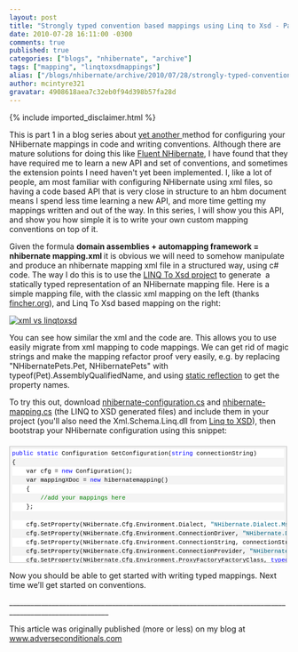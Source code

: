 ```yaml
---
layout: post
title: "Strongly typed convention based mappings using Linq to Xsd - Part 1"
date: 2010-07-28 16:11:00 -0300
comments: true
published: true
categories: ["blogs", "nhibernate", "archive"]
tags: ["mapping", "linqtoxsdmappings"]
alias: ["/blogs/nhibernate/archive/2010/07/28/strongly-typed-convention-based-mappings-using-linq-to-xsd-part-1.aspx"]
author: mcintyre321
gravatar: 4908618aea7c32eb0f94d398b57fa28d
---
```

{% include imported_disclaimer.html %}
<p>This is part 1 in a blog series about <a href="http://fabiomaulo.blogspot.com/2010/03/nhibernate-mappings-path.html" target="_blank">yet another </a>method for configuring your NHibernate mappings in code and writing conventions. Although there are mature solutions for doing this like <a href="http://fluentnhibernate.org/" target="_blank">Fluent NHibernate</a>, I have found that they have required me to learn a new API and set of conventions, and sometimes the extension points I need haven't yet been implemented. I, like a lot of people, am most familiar with configuring NHibernate using xml files, so having a code based API that is very close in structure to an hbm document means I spend less time learning a new API, and more time getting my mappings written and out of the way. In this series, I will show you this API, and show you how simple it is to write your own custom mapping conventions on top of it.</p>
<p align="left">Given the formula <strong>domain assemblies + automapping framework = nhibernate mapping.xml </strong>it is obvious we will need to somehow manipulate and produce an nhibernate mapping xml file in a structured way, using c# code. The way I do this is to use the <a target="_blank" href="http://linqtoxsd.codeplex.com/">LINQ To Xsd project</a> to generate&nbsp; a statically typed representation of an NHibernate mapping file. Here is a simple mapping file, with the classic xml mapping on the left (thanks <a href="http://www.fincher.org/tips/Languages/NHibernate.shtml">fincher.org</a>), and Linq To Xsd based mapping on the right:</p>
<p><a href="http://dl.dropbox.com/u/2808109/blog/nhmapping/xml%20vs%20linqtoxsd.png"><img src="http://dl.dropbox.com/u/2808109/blog/nhmapping/xml%20vs%20linqtoxsd.png" alt="xml vs linqtoxsd" border="0" title="xml vs linqtoxsd" style="border-right-width: 0px; display: block; float: none; border-top-width: 0px; border-bottom-width: 0px; margin-left: auto; border-left-width: 0px; margin-right: auto" /></a></p>
<p>You can see how similar the xml and the code are. This allows you to use easily migrate from xml mapping to code mappings. We can get rid of magic strings and make the mapping refactor proof very easily, e.g. by replacing "NHibernatePets.Pet, NHibernatePets" with typeof(Pet).AssemblyQualifiedName, and using <a target="_blank" href="http://www.clariusconsulting.net/blogs/kzu/archive/2007/12/30/49063.aspx">static reflection</a> to get the property names.</p>
<p>To try this out, download <a target="_blank" href="http://dl.dropbox.com/u/2808109/blog/nhmapping/nhibernate-configuration.cs">nhibernate-configuration.cs</a> and <a target="_blank" href="http://dl.dropbox.com/u/2808109/blog/nhmapping/nhibernate-mapping.cs">nhibernate-mapping.cs</a> (the LINQ to XSD generated files) and include them in your project (you'll also need the Xml.Schema.Linq.dll from <a href="http://linqtoxsd.codeplex.com/" target="_blank">Linq to XSD</a>), then bootstrap your NHibernate configuration using this snippet:</p>
<div id="codeSnippetWrapper" style="text-align: left; line-height: 12pt; background-color: #f4f4f4; margin: 20px 0px 10px; width: 97.5%; font-family: 'Courier New', courier, monospace; direction: ltr; max-height: 200px; font-size: 8pt; overflow: auto; cursor: text; border: silver 1px solid; padding: 4px;">
<div id="codeSnippet" style="text-align: left; line-height: 12pt; background-color: #f4f4f4; width: 100%; font-family: 'Courier New', courier, monospace; direction: ltr; color: black; font-size: 8pt; overflow: visible; border-style: none; padding: 0px;">
<pre style="text-align: left; line-height: 12pt; background-color: white; margin: 0em; width: 100%; font-family: 'Courier New', courier, monospace; direction: ltr; color: black; font-size: 8pt; overflow: visible; border-style: none; padding: 0px;"><span style="color: #0000ff">public</span> <span style="color: #0000ff">static</span> Configuration GetConfiguration(<span style="color: #0000ff">string</span> connectionString)</pre>
<!--CRLF-->
<pre style="text-align: left; line-height: 12pt; background-color: #f4f4f4; margin: 0em; width: 100%; font-family: 'Courier New', courier, monospace; direction: ltr; color: black; font-size: 8pt; overflow: visible; border-style: none; padding: 0px;">{</pre>
<!--CRLF-->
<pre style="text-align: left; line-height: 12pt; background-color: white; margin: 0em; width: 100%; font-family: 'Courier New', courier, monospace; direction: ltr; color: black; font-size: 8pt; overflow: visible; border-style: none; padding: 0px;">    var cfg = <span style="color: #0000ff">new</span> Configuration();</pre>
<!--CRLF-->
<pre style="text-align: left; line-height: 12pt; background-color: #f4f4f4; margin: 0em; width: 100%; font-family: 'Courier New', courier, monospace; direction: ltr; color: black; font-size: 8pt; overflow: visible; border-style: none; padding: 0px;">    var mappingXDoc = <span style="color: #0000ff">new</span> hibernatemapping()</pre>
<!--CRLF-->
<pre style="text-align: left; line-height: 12pt; background-color: white; margin: 0em; width: 100%; font-family: 'Courier New', courier, monospace; direction: ltr; color: black; font-size: 8pt; overflow: visible; border-style: none; padding: 0px;">    {</pre>
<!--CRLF-->
<pre style="text-align: left; line-height: 12pt; background-color: #f4f4f4; margin: 0em; width: 100%; font-family: 'Courier New', courier, monospace; direction: ltr; color: black; font-size: 8pt; overflow: visible; border-style: none; padding: 0px;">        <span style="color: #008000">//add your mappings here</span></pre>
<!--CRLF-->
<pre style="text-align: left; line-height: 12pt; background-color: white; margin: 0em; width: 100%; font-family: 'Courier New', courier, monospace; direction: ltr; color: black; font-size: 8pt; overflow: visible; border-style: none; padding: 0px;">    };</pre>
<!--CRLF-->
<pre style="text-align: left; line-height: 12pt; background-color: #f4f4f4; margin: 0em; width: 100%; font-family: 'Courier New', courier, monospace; direction: ltr; color: black; font-size: 8pt; overflow: visible; border-style: none; padding: 0px;">&nbsp;</pre>
<!--CRLF-->
<pre style="text-align: left; line-height: 12pt; background-color: white; margin: 0em; width: 100%; font-family: 'Courier New', courier, monospace; direction: ltr; color: black; font-size: 8pt; overflow: visible; border-style: none; padding: 0px;">    cfg.SetProperty(NHibernate.Cfg.Environment.Dialect, <span style="color: #006080">"NHibernate.Dialect.MsSql2008Dialect"</span>);</pre>
<!--CRLF-->
<pre style="text-align: left; line-height: 12pt; background-color: #f4f4f4; margin: 0em; width: 100%; font-family: 'Courier New', courier, monospace; direction: ltr; color: black; font-size: 8pt; overflow: visible; border-style: none; padding: 0px;">    cfg.SetProperty(NHibernate.Cfg.Environment.ConnectionDriver, <span style="color: #006080">"NHibernate.Driver.SqlClientDriver"</span>);</pre>
<!--CRLF-->
<pre style="text-align: left; line-height: 12pt; background-color: white; margin: 0em; width: 100%; font-family: 'Courier New', courier, monospace; direction: ltr; color: black; font-size: 8pt; overflow: visible; border-style: none; padding: 0px;">    cfg.SetProperty(NHibernate.Cfg.Environment.ConnectionString, connectionString);</pre>
<!--CRLF-->
<pre style="text-align: left; line-height: 12pt; background-color: #f4f4f4; margin: 0em; width: 100%; font-family: 'Courier New', courier, monospace; direction: ltr; color: black; font-size: 8pt; overflow: visible; border-style: none; padding: 0px;">    cfg.SetProperty(NHibernate.Cfg.Environment.ConnectionProvider, <span style="color: #006080">"NHibernate.Connection.DriverConnectionProvider"</span>);</pre>
<!--CRLF-->
<pre style="text-align: left; line-height: 12pt; background-color: white; margin: 0em; width: 100%; font-family: 'Courier New', courier, monospace; direction: ltr; color: black; font-size: 8pt; overflow: visible; border-style: none; padding: 0px;">    cfg.SetProperty(NHibernate.Cfg.Environment.ProxyFactoryFactoryClass, <span style="color: #0000ff">typeof</span>(ProxyFactoryFactory).AssemblyQualifiedName);</pre>
<!--CRLF-->
<pre style="text-align: left; line-height: 12pt; background-color: #f4f4f4; margin: 0em; width: 100%; font-family: 'Courier New', courier, monospace; direction: ltr; color: black; font-size: 8pt; overflow: visible; border-style: none; padding: 0px;">    </pre>
<!--CRLF-->
<pre style="text-align: left; line-height: 12pt; background-color: white; margin: 0em; width: 100%; font-family: 'Courier New', courier, monospace; direction: ltr; color: black; font-size: 8pt; overflow: visible; border-style: none; padding: 0px;">    cfg.AddXml(mappingXDoc.ToString());</pre>
<!--CRLF-->
<pre style="text-align: left; line-height: 12pt; background-color: #f4f4f4; margin: 0em; width: 100%; font-family: 'Courier New', courier, monospace; direction: ltr; color: black; font-size: 8pt; overflow: visible; border-style: none; padding: 0px;">&nbsp;</pre>
<!--CRLF-->
<pre style="text-align: left; line-height: 12pt; background-color: white; margin: 0em; width: 100%; font-family: 'Courier New', courier, monospace; direction: ltr; color: black; font-size: 8pt; overflow: visible; border-style: none; padding: 0px;">    <span style="color: #0000ff">return</span> cfg;</pre>
<!--CRLF-->
<pre style="text-align: left; line-height: 12pt; background-color: #f4f4f4; margin: 0em; width: 100%; font-family: 'Courier New', courier, monospace; direction: ltr; color: black; font-size: 8pt; overflow: visible; border-style: none; padding: 0px;">}</pre>
<!--CRLF--></div>
</div>
<p>Now you should be able to get started with writing typed mappings. Next time we&rsquo;ll get started on conventions.</p>
<p>__________________________________________________________________________________________________________</p>
<p>This article was originally published (more or less) on my blog at <a target="_blank" href="http://www.adverseconditionals.com">www.adverseconditionals.com</a></p>
<p>&nbsp;</p>
